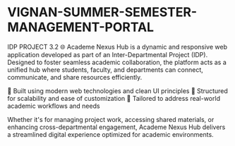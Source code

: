 # VIGNAN-SUMMER-SEMESTER-MANAGEMENT-PORTAL
IDP PROJECT 3.2 🌐  Academe Nexus Hub is a dynamic and responsive web application developed as part of an Inter-Departmental Project (IDP). Designed to foster seamless academic collaboration, the platform acts as a unified hub where students, faculty, and departments can connect, communicate, and share resources efficiently.

🔹 Built using modern web technologies and clean UI principles 🔹 Structured for scalability and ease of customization 🔹 Tailored to address real-world academic workflows and needs

Whether it's for managing project work, accessing shared materials, or enhancing cross-departmental engagement, Academe Nexus Hub delivers a streamlined digital experience optimized for academic environments.




